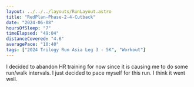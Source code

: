 ```yaml
---
layout: ../../../layouts/RunLayout.astro
title: "RedPlan-Phase-2-4-Cutback"
date: "2024-06-08"
hoursOfSleep: "7"
timeElapsed: "49:04"
distanceCovered: "4.6"
averagePace: "10:40"
tags: ["2024 Trilogy Run Asia Leg 3 - 5K", "Workout"]
---
```


I decided to abandon HR training for now since it is causing me to do some run/walk intervals. I just decided to pace myself for this run. I think it went well.
